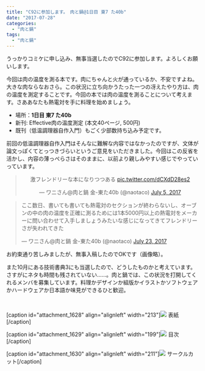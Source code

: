 ```yaml
---
title: "C92に参加します。　肉と鍋@1日目 東7 た40b"
date: "2017-07-28"
categories: 
  - "肉と鍋"
tags: 
  - "肉と鍋"
---
```


うっかりコミケに申し込み、無事当選したのでC92に参加します。よろしくお願いします。

今回は肉の温度を測る本です。肉にちゃんと火が通っているか、不安ですよね。大きな肉ならなおさら。この状況に立ち向かうたった一つの冴えたやり方は、肉の温度を測定することです。今回の本では肉の温度を測ることについて考えます。さああなたも熱電対を手に料理を始めましょう。

- 場所：**1日目 東7 た40b**
- 新刊: Effective肉の温度測定 (本文40ページ, 500円)
- 既刊（低温調理器自作入門）もごく少部数持ち込み予定です。

前回の低温調理器自作入門はそんなに難解な内容ではなかったのですが、文体が論文っぽくてとっつきづらいというご意見をいただきました。今回はこの反省を活かし、内容の薄っぺらさはそのままに、以前より親しみやすい感じでやっていっています。

<blockquote class="twitter-tweet" data-lang="en"><p dir="ltr" lang="ja" style="text-align: center;">激フレンドリーな本になりつつある <a href="https://t.co/dCXdD28es2">pic.twitter.com/dCXdD28es2</a></p><p style="text-align: center;">— ワニさん@肉と鍋 金-東た40b (@naotaco) <a href="https://twitter.com/naotaco/status/882607799145873408">July 5, 2017</a></p></blockquote>

<script async src="//platform.twitter.com/widgets.js" charset="utf-8"></script>

<blockquote class="twitter-tweet" data-lang="en"><p dir="ltr" lang="ja">ここ数日、書いても書いても熱電対のセクションが終わらないし、オーブンの中の肉の温度を正確に測るためには1本5000円以上の熱電対をメーカーに問い合わせて入手しましょうみたいな感じになってきてフレンドリーさが失われてきた</p>— ワニさん@肉と鍋 金-東た40b (@naotaco) <a href="https://twitter.com/naotaco/status/889109250420506624">July 23, 2017</a></blockquote>

<script async src="//platform.twitter.com/widgets.js" charset="utf-8"></script>

お約束通り苦しみましたが、無事入稿したのでOKです（画像略）。

また10月にある技術書典3にも当選したので、どうしたものかと考えています。さすがにネタも時間も残されていない……。肉と鍋では、この状況を打開してくれるメンバを募集しています。料理かデザインか組版かイラストかソフトウェアかハードウェアか日本語か味見ができるひと歓迎。

 

\[caption id="attachment\_1628" align="alignleft" width="213"\][![](https://blog.naotaco.com/assets/images/posts/2017/07/cover_-213x300.jpg)](https://blog.naotaco.com/assets/images/posts/2017/07/cover_.jpg) 表紙\[/caption\]

\[caption id="attachment\_1629" align="alignleft" width="199"\][![](https://blog.naotaco.com/assets/images/posts/2017/07/toc-199x300.png)](https://blog.naotaco.com/assets/images/posts/2017/07/toc.png) 目次\[/caption\]

\[caption id="attachment\_1630" align="alignleft" width="211"\][![](https://blog.naotaco.com/assets/images/posts/2017/07/circle_cut_c92-211x300.jpg)](https://blog.naotaco.com/assets/images/posts/2017/07/circle_cut_c92.jpg) サークルカット\[/caption\]
